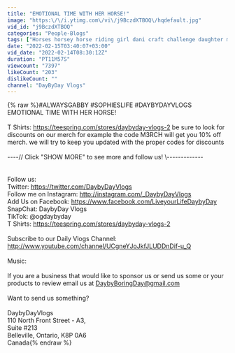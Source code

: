 ```yaml
---
title: "EMOTIONAL TIME WITH HER HORSE!"
image: "https:\/\/i.ytimg.com\/vi\/j9BczdXTBOQ\/hqdefault.jpg"
vid_id: "j9BczdXTBOQ"
categories: "People-Blogs"
tags: ["Horses horsey horse riding girl dani craft challenge daughter mom dad animals","farm animals","equine"]
date: "2022-02-15T03:40:07+03:00"
vid_date: "2022-02-14T08:30:12Z"
duration: "PT11M57S"
viewcount: "7397"
likeCount: "203"
dislikeCount: ""
channel: "DayByDay Vlogs"
---
```

{% raw %}#ALWAYSGABBY #SOPHIESLIFE #DAYBYDAYVLOGS<br />EMOTIONAL TIME WITH HER HORSE!<br /><br />T Shirts:  <a rel="nofollow" target="blank" href="https://teespring.com/stores/daybyday-vlogs-2">https://teespring.com/stores/daybyday-vlogs-2</a> be sure to look for discounts on our merch for example the code M3RCH will get you 10% off merch.  we will try to keep you updated with the proper codes for discounts<br /><br />----// Click &quot;SHOW MORE&quot; to see more and follow us! \\-------------<br /><br /><br />Follow us:<br />Twitter: <a rel="nofollow" target="blank" href="https://twitter.com/DaybyDayVlogs">https://twitter.com/DaybyDayVlogs</a><br />Follow me on Instagram: <a rel="nofollow" target="blank" href="http://instagram.com/_DaybyDayVlogs">http://instagram.com/_DaybyDayVlogs</a><br />Add Us on Facebook: <a rel="nofollow" target="blank" href="https://www.facebook.com/LiveyourLifeDaybyDay">https://www.facebook.com/LiveyourLifeDaybyDay</a><br />SnapChat: DaybyDay Vlogs<br />TikTok: @ogdaybyday<br />T Shirts:  <a rel="nofollow" target="blank" href="https://teespring.com/stores/daybyday-vlogs-2">https://teespring.com/stores/daybyday-vlogs-2</a><br /><br />Subscribe to our Daily Vlogs Channel: <a rel="nofollow" target="blank" href="http://www.youtube.com/channel/UCgneYJoJkfJLUDDnDif-u_Q">http://www.youtube.com/channel/UCgneYJoJkfJLUDDnDif-u_Q</a><br /><br />Music:   <br /><br />If you are a business that would like to sponsor us or send us some or your products to review email us at DaybyBoringDay@gmail.com<br /><br />Want to send us something?<br /><br />DaybyDayVlogs<br />110 North Front Street - A3,<br />Suite #213<br />Belleville, Ontario, K8P 0A6<br />Canada{% endraw %}
